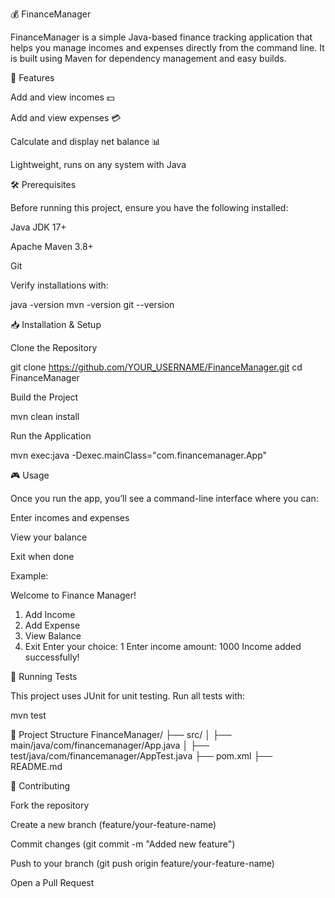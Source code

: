 💰 FinanceManager








FinanceManager is a simple Java-based finance tracking application that helps you manage incomes and expenses directly from the command line.
It is built using Maven for dependency management and easy builds.

🚀 Features

Add and view incomes 💵

Add and view expenses 💳

Calculate and display net balance 📊

Lightweight, runs on any system with Java

🛠️ Prerequisites

Before running this project, ensure you have the following installed:

Java JDK 17+

Apache Maven 3.8+

Git

Verify installations with:

java -version
mvn -version
git --version

📥 Installation & Setup

Clone the Repository

git clone https://github.com/YOUR_USERNAME/FinanceManager.git
cd FinanceManager


Build the Project

mvn clean install


Run the Application

mvn exec:java -Dexec.mainClass="com.financemanager.App"

🎮 Usage

Once you run the app, you’ll see a command-line interface where you can:

Enter incomes and expenses

View your balance

Exit when done

Example:

Welcome to Finance Manager!
1. Add Income
2. Add Expense
3. View Balance
4. Exit
Enter your choice: 1
Enter income amount: 1000
Income added successfully!

🧪 Running Tests

This project uses JUnit for unit testing.
Run all tests with:

mvn test

📂 Project Structure
FinanceManager/
├── src/
│   ├── main/java/com/financemanager/App.java
│   ├── test/java/com/financemanager/AppTest.java
├── pom.xml
├── README.md

🤝 Contributing

Fork the repository

Create a new branch (feature/your-feature-name)

Commit changes (git commit -m "Added new feature")

Push to your branch (git push origin feature/your-feature-name)

Open a Pull Request
